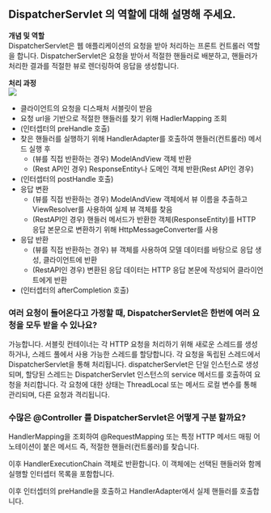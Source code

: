 ## DispatcherServlet 의 역할에 대해 설명해 주세요.

__개념 및 역할__<br/>
DispatcherServlet은 웹 애플리케이션의 요청을 받아 처리하는 프론트 컨트롤러 역할을 합니다. DispatcherServlet은 요청을 받아서 적절한 핸들러로 배분하고, 핸들러가 처리한 결과를 적절한 뷰로 렌더링하여 응답을 생성합니다. 

__처리 과정__<br/>
![](https://img1.daumcdn.net/thumb/R1280x0/?scode=mtistory2&fname=https%3A%2F%2Fblog.kakaocdn.net%2Fdn%2Fbcff5H%2FbtstbdRuSr9%2FpNKnGdMwftSWmiGLHA7yL0%2Fimg.png)

- 클라이언트의 요청을 디스패처 서블릿이 받음 
- 요청 url을 기반으로 적절한 핸들러를 찾기 위해 HadlerMapping 조회
- (인터셉터의 preHandle 호출)
- 찾은 핸들러를 실행하기 위해 HandlerAdapter를 호출하여 핸들러(컨트롤러) 메서드 실행 후 
  - (뷰를 직접 반환하는 경우) ModelAndView 객체 반환
  - (Rest API인 경우) ResponseEntity나 도메인 객체 반환(Rest API인 경우)
- (인터셉터의 postHandle 호출)
- 응답 변환
  - (뷰를 직접 반환하는 경우) ModelAndView 객체에서 뷰 이름을 추출하고 ViewResolver를 사용하여 실제 뷰 객체를 찾음
  - (RestAPI인 경우) 핸들러 메서드가 반환한 객체(ResponseEntity)를 HTTP 응답 본문으로 변환하기 위해 HttpMessageConverter를 사용
- 응답 반환
  - (뷰를 직접 반환하는 경우) 뷰 객체를 사용하여 모델 데이터를 바탕으로 응답 생성, 클라이언트에 반환
  - (RestAPI인 경우) 변환된 응답 데이터는 HTTP 응답 본문에 작성되어 클라이언트에게 반환 
- (인터셉터의 afterCompletion 호출)

### 여러 요청이 들어온다고 가정할 때, DispatcherServlet은 한번에 여러 요청을 모두 받을 수 있나요?

가능합니다. 서블릿 컨테이너는 각 HTTP 요청을 처리하기 위해 새로운 스레드를 생성하거나, 스레드 풀에서 사용 가능한 스레드를 할당합니다. 각 요청을 독립된 스레드에서 DispatcherServlet을 통해 처리됩니다. 
dispatcherServlet은 단일 인스턴스로 생성되며, 할당된 스레드는 DispatcherServlet 인스턴스의 service 메서드를 호출하여 요청을 처리합니다. 각 요청에 대한 상태는 ThreadLocal 또는 메서드 로컬 변수를 통해 관리되며, 다른 요청과 격리됩니다.

### 수많은 @Controller 를 DispatcherServlet은 어떻게 구분 할까요?
HandlerMapping을 조회하여 @RequestMapping 또는 특정 HTTP 메서드 매핑 어노테이션이 붙은 메서드 즉, 적절한 핸들러(컨트롤러)를 찾습니다.

이후 HandlerExecutionChain 객체로 반환합니다. 이 객체에는 선택된 핸들러와 함께 실행할 인터셉터 목록을 포함합니다.

이후 인터셉터의 preHandle을 호출하고 HandlerAdapter에서 실제 핸들러를 호출합니다.

